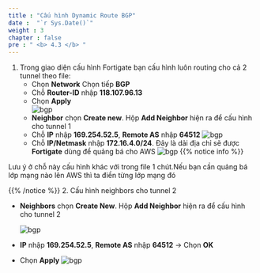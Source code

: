 ```yaml
---
title : "Cấu hình Dynamic Route BGP"
date :  "`r Sys.Date()`" 
weight : 3
chapter : false
pre : " <b> 4.3 </b> "
---
```


1. Trong giao diện cấu hình Fortigate bạn cấu hình luôn routing cho cả 2 tunnel theo file:
   + Chọn **Network** Chọn tiếp  **BGP**
   + Chỗ **Router-ID** nhập **118.107.96.13**
   + Chọn **Apply**     
      ![bgp](/images/4.vpnsitetositefortigate/BGP-1.png)
   + **Neighbor** chọn **Create new**. Hộp **Add Neighbor** hiện ra để cấu hình cho tunnel 1
   + Chỗ **IP** nhập **169.254.52.5**, **Remote AS** nhập **64512**
      ![bgp](/images/4.vpnsitetositefortigate/BGP-2.png)
   + Chỗ **IP/Netmask** nhập **172.16.4.0/24**. Đây là dải địa chỉ sẽ được **Fortigate** dùng để quảng bá cho AWS
      ![bgp](/images/4.vpnsitetositefortigate/BGP-3.png)
{{% notice info %}}

Lưu ý ở chỗ này cấu hình khác với trong file 1 chút.Nếu bạn cần quảng bá lớp mạng nào lên AWS thì ta điền từng lớp mạng đó

{{% /notice %}}
2. Cấu hình neighbors cho tunnel 2
   + **Neighbors** chọn **Create New**. Hộp **Add Neighbor** hiện ra để cấu hình cho tunnel 2

      ![bgp](/images/4.vpnsitetositefortigate/BGP-4.png)

   + **IP** nhập **169.254.52.5**, **Remote AS** nhập **64512** -> Chọn **OK** 
   + Chọn **Apply**
      ![bgp](/images/4.vpnsitetositefortigate/BGP-5.png)

